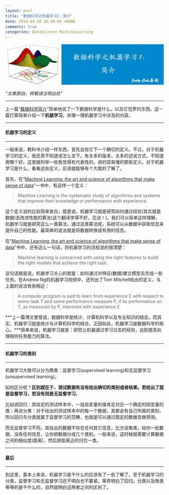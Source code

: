 ```yaml
---
layout: post
title: "数据科学之机器学习1：简介"
date: 2014-03-30 16:39:09 +0800
comments: true
categories: DataScience MachineLearning
---
```


![artical 15](/images/artical/artical15.jpg)
<!-- more -->

*“文章原创，转载请注明出处”*

***

上一篇“[数据科学简介](http://jackycode.github.io/blog/2014/03/27/an-introduction-to-data-science/)”简单地说了一下数据科学是什么，以及它包罗的东西。这一篇打算简单介绍一下**机器学习**，并理一理机器学习中涉及的内容。

***

#### 机器学习的定义

***

一般来说，教科书介绍一样东西，首先会给它下一个确切的定义。不过，对于机器学习的定义，我还真不知道该怎么去下。有太多的版本，太多的述说方式，不知道用哪个好。这里就列举一些我觉得有代表性的，讲的容易懂的那些定义。对于机器学习是什么，看看这些定义，应该就能够有个大致的了解了。

首先，在“[Machine Learning: the art and science of algorithms that make sense of data](http://www.amazon.cn/Machine-Learning-The-Art-and-Science-of-Algorithms-That-Make-Sense-of-Data-Flach-Peter/dp/1107422221/ref=tmm_pap_title_0)”一书中，有这样一个定义：

> Machine Learning is the systematic study of algorithms and systems that improve their knowledge or performance with experience.

这个定义说的比较简单直白，就是说，机器学习就是研究如何通过经验(其实就是数据)去改进性能的算法(这个翻译学得不好，见谅！)。我们可以简单这样理解，机器学习就是研究这么一类算法，通过这类算法呢，系统可以从数据中获取信息来提升自己的性能。最简单的说法就是将数据转换成有用的信息。

在“[Machine Learning: the art and science of algorithms that make sense of data](http://www.amazon.cn/Machine-Learning-The-Art-and-Science-of-Algorithms-That-Make-Sense-of-Data-Flach-Peter/dp/1107422221/ref=tmm_pap_title_0)”书中，还有这么一句话，将机器学习的流程说的很清楚：

> Machine learning is concerned with using the right features to build the right models that achieve the right task.

这句话就是说，机器学习关心的就是：如何通过对特征(数据)建立模型去完成一些任务。在Andrew Ng的机器学习视频中，还列出了Tom Mitchell给出的定义，与上面的说法有些相近：

> A computer program is said to learn from experience E with respect to some task T and some performance measure P, if its performance on T, as measured by P, improves with experience E.

***上一篇博文里曾说，数据科学是统计、计算机科学以及专业知识的结合。而其实，机器学习就是统计与计算机科学的结合。正因如此，机器学习是数据科学的核心。***简单来说，机器学习就是：研究让机器通过学习过去的经验，达到提高处理相同任务能力的算法。

***

#### 机器学习的类别

****

机器学习大致可以分为两类：监督学习(supervised learning)和无监督学习(unsupervised learning)。

如何区分呢？**区别就在于，测试数据有没有给出确切的类别或者结果。若给出了就是监督学习，若没有则是无监督学习**。

比如说回归：其给定的测试样本中，一组自变量的值肯定对应一个确定的因变量的值；再说分类：对于给出的测试样本中的每一个数据，其都会有自己所属的类别。所以回归与分类就属于监督学习的范畴，也就是可以通过既定的数据去做预测。

而无监督学习不同，其给出的数据不存在任何其它信息，比方说聚类，给你一批数据，没有任何信息，让你把数据分成几个类别。一般来说，这时候就需要计算数据之间的相似度(距离)，然后把距离近的归位一类。

*** 

#### 最后

***

到这里，基本上来说，机器学习是干什么的应该有了一些了解了。至于机器学习的分类，监督学习和无监督学习还不明白也不要紧。等弄明白了回归，分类以及聚类等等的是干什么的，自然就明白这两者之间的区别了。
